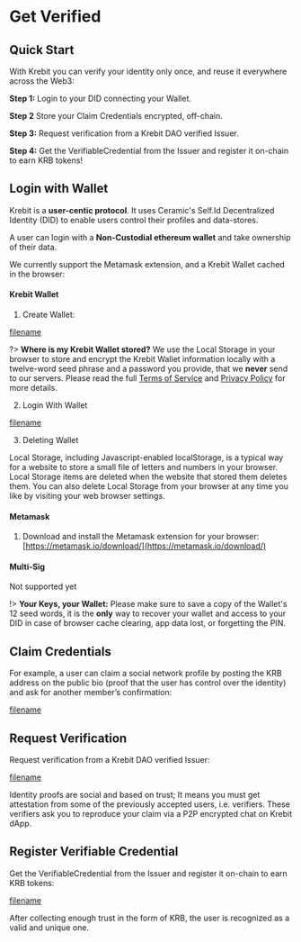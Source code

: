 # Get Verified

## Quick Start

With Krebit you can verify your identity only once, and reuse it everywhere across the Web3:

**Step 1:** Login to your DID connecting your Wallet.

**Step 2** Store your Claim Credentials encrypted, off-chain.

**Step 3:** Request verification from a Krebit DAO verified Issuer.

**Step 4:** Get the VerifiableCredential from the Issuer and register it on-chain to earn KRB tokens!

## Login with Wallet

Krebit is a **user-centic protocol**. It uses Ceramic's Self.Id Decentralized Identity (DID) to enable users control their profiles and data-stores.

A user can login with a **Non-Custodial ethereum wallet** and take ownership of their data.

We currently support the Metamask extension, and a Krebit Wallet cached in the browser:

<!-- tabs:start -->

#### **Krebit Wallet**

1. Create Wallet:

[filename](/guides/Create-Krebit-Wallet.mp4" ":include :type=video controls width=250")

?> **Where is my Krebit Wallet stored?** We use the Local Storage in your browser to store and encrypt the Krebit Wallet information locally with a twelve-word seed phrase and a password you provide, that we **never** send to our servers. Please read the full [Terms of Service](https://krebit.id/#/terms) and [Privacy Policy](https://krebit.id/#/privacy) for more details.

2. Login With Wallet

[filename](/guides/Login-with-Krebit-Wallet.mp4" ":include :type=video controls width=250")

3. Deleting Wallet

Local Storage, including Javascript-enabled localStorage, is a typical way for a website to store a small file of letters and numbers in your browser. Local Storage items are deleted when the website that stored them deletes them. You can also delete Local Storage from your browser at any time you like by visiting your web browser settings.

#### **Metamask**

1. Download and install the Metamask extension for your browser: [https://metamask.io/download/](https://metamask.io/download/)

#### **Multi-Sig**

Not supported yet

<!-- tabs:end -->

!> **Your Keys, your Wallet:** Please make sure to save a copy of the Wallet's 12 seed words, it is the **only** way to recover your wallet and access to your DID in case of browser cache clearing, app data lost, or forgetting the PIN.

## Claim Credentials

For example, a user can claim a social network profile by posting the KRB address on the public bio (proof that the user has control over the identity) and ask for another member’s confirmation:

[filename](/guides/Create-Krebit-Identity-Claims.mp4" ":include :type=video controls width=250")

## Request Verification

Request verification from a Krebit DAO verified Issuer:

[filename](/guides/Request-Krebit-Verification.mp4" ":include :type=video controls width=250")

Identity proofs are social and based on trust; It means you must get attestation from some of the previously accepted users, i.e. verifiers. These verifiers ask you to reproduce your claim via a P2P encrypted chat on Krebit dApp.

## Register Verifiable Credential

Get the VerifiableCredential from the Issuer and register it on-chain to earn KRB tokens:

[filename](/guides/Register-Krebit-Verifiable-Credentials.mp4" ":include :type=video controls width=250")

After collecting enough trust in the form of KRB, the user is recognized as a valid and unique one.

